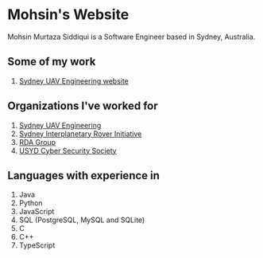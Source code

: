 # Mohsin's Website

Mohsin Murtaza Siddiqui is a Software Engineer based in Sydney, Australia.

## Some of my work

1. [Sydney UAV Engineering website](https://suave-society.sydney.edu.au)

## Organizations I've worked for

1. [Sydney UAV Engineering](https://suave-society.sydney.edu.au)
2. [Sydney Interplanetary Rover Initiative](https://www.linkedin.com/company/sydney-interplanetary-rover-initiative/posts/?feedView=all)
3. [RDA Group](#)
4. [USYD Cyber Security Society](https://www.usydcyber.com)

## Languages with experience in

1. Java
2. Python
3. JavaScript
4. SQL (PostgreSQL, MySQL and SQLite)
5. C
6. C++
7. TypeScript





